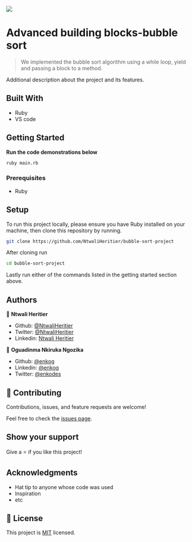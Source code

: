 ![](https://img.shields.io/badge/Microverse-blueviolet)

# Advanced building blocks-bubble sort

> We implemented the bubble sort algorithm using a while loop, yield and passing a block to a method.

Additional description about the project and its features.

## Built With

- Ruby
- VS code

## Getting Started

**Run the code demonstrations below**
 
```bash
ruby main.rb
```

### Prerequisites

- Ruby

## Setup

To run this project locally, please ensure you have Ruby installed on your machine, then clone this repository by running.

```bash
git clone https://github.com/NtwaliHeritier/bubble-sort-project
```

After cloning run

```bash 
cd bubble-sort-project
```
Lastly run either of the commands listed in the getting started section above.

## Authors

👤 **Ntwali Heritier**

- Github: [@NtwaliHeritier](https://github.com/NtwaliHeritier)
- Twitter: [@NtwaliHeritier](https://twitter.com/NtwaliHeritier)
- Linkedin: [Ntwali Heritier](https://linkedin.com/in/ntwali-heritier-9950001a2)


👤 **Oguadinma Nkiruka Ngozika**

- Github: [@enkog](https://github.com/enkog)
- Linkedin: [@enkog](https://www.linkedin.com/in/enkog/)
- Twitter: [@enkodes](https://twitter.com/enkodes)


## 🤝 Contributing

Contributions, issues, and feature requests are welcome!

Feel free to check the [issues page](issues/).

## Show your support

Give a ⭐️ if you like this project!

## Acknowledgments

- Hat tip to anyone whose code was used
- Inspiration
- etc

## 📝 License

This project is [MIT](lic.url) licensed.